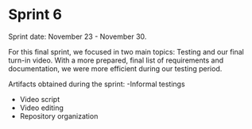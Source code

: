 # Sprint 6

Sprint date: November 23 - November 30.

For this final sprint, we focused in two main topics:  Testing and our final turn-in video. With a more prepared, final list of requirements and documentation, we were more efficient during our testing period. 

Artifacts obtained during the sprint: 
 -Informal testings 
 - Video script 
 - Video editing 
 - Repository organization 
